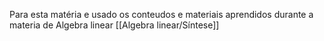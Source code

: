 Para esta matéria e usado os conteudos e materiais aprendidos durante a materia de Algebra linear [[Algebra linear/Síntese]]

